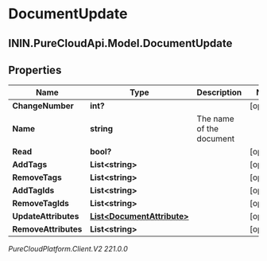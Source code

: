 # DocumentUpdate

## ININ.PureCloudApi.Model.DocumentUpdate

## Properties

|Name | Type | Description | Notes|
|------------ | ------------- | ------------- | -------------|
| **ChangeNumber** | **int?** |  | [optional] |
| **Name** | **string** | The name of the document | |
| **Read** | **bool?** |  | [optional] |
| **AddTags** | **List&lt;string&gt;** |  | [optional] |
| **RemoveTags** | **List&lt;string&gt;** |  | [optional] |
| **AddTagIds** | **List&lt;string&gt;** |  | [optional] |
| **RemoveTagIds** | **List&lt;string&gt;** |  | [optional] |
| **UpdateAttributes** | [**List&lt;DocumentAttribute&gt;**](DocumentAttribute) |  | [optional] |
| **RemoveAttributes** | **List&lt;string&gt;** |  | [optional] |



_PureCloudPlatform.Client.V2 221.0.0_
